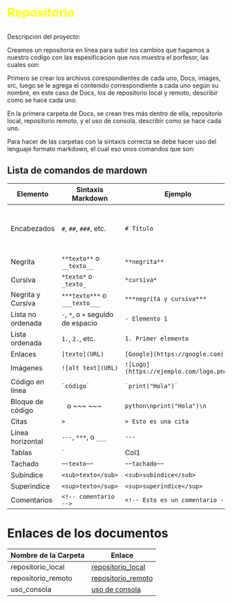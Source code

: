 # <span style="color: yellow;">Repositorio</span>

## 
Descripcion del proyecto:

Creamos un repositoria en línea para subir los cambios que hagamos a nuestro codigo con las espesificacion que nos muestra el porfesor, las cuales son:


Primero se crear los archivos corespondientes de cada uno, Docs, images, src, luego se le agrega el contenido correspondiente a cada uno según su nombre, en este caso de Docs, los de repositorio local y remoto, describir como se hace cada uno.

En la primera carpeta de Docs, se crean tres más dentro de ella, repositorio local, repositorio remoto, y el uso de consola, describir como se hace cada uno.

Para hacer de las carpetas con la sintaxis correcta se debe hacer uso del lenguaje formato markdown, el cual eso unos comandos que son:

## Lista de comandos de mardown 
| Elemento          | Sintaxis Markdown                           | Ejemplo                          | Resultado                        |
|-------------------|---------------------------------------------|----------------------------------|----------------------------------|
| Encabezados       | `#`, `##`, `###`, etc.                     | `# Título`                       | <h1>Título</h1>                  |
| Negrita           | `**texto**` o `__texto__`                  | `**negrita**`                    | **negrita**                      |
| Cursiva           | `*texto*` o `_texto_`                      | `*cursiva*`                      | *cursiva*                        |
| Negrita y Cursiva | `***texto***` o `___texto___`              | `***negrita y cursiva***`        | ***negrita y cursiva***          |
| Lista no ordenada | `-`, `*`, o `+` seguido de espacio         | `- Elemento 1`                   | - Elemento 1                     |
| Lista ordenada    | `1.`, `2.`, etc.                           | `1. Primer elemento`             | 1. Primer elemento               |
| Enlaces           | `[texto](URL)`                             | `[Google](https://google.com)`   | [Google](https://google.com)     |
| Imágenes          | `![alt text](URL)`                         | `![Logo](https://ejemplo.com/logo.png)` | ![Logo](https://ejemplo.com/logo.png) |
| Código en línea   | `` `código` ``                             | `` `print("Hola")` ``            | `print("Hola")`                  |
| Bloque de código  | ``` ``` o ~~~ ~~~                          | ```python\nprint("Hola")\n```    | ```python\nprint("Hola")\n```    |
| Citas             | `>`                                        | `> Esto es una cita`             | > Esto es una cita               |
| Línea horizontal  | `---`, `***`, o `___`                      | `---`                            | ---                              |
| Tablas            | `| Col1 | Col2 |` y `|-----|-----|`     | `| A | B |\n|-----|-----|`       | | A | B |\n|-----|-----|       |
| Tachado           | `~~texto~~`                                | `~~tachado~~`                    | ~~tachado~~                      |
| Subíndice         | `<sub>texto</sub>`                         | `<sub>subíndice</sub>`           | <sub>subíndice</sub>             |
| Superíndice       | `<sup>texto</sup>`                         | `<sup>superíndice</sup>`         | <sup>superíndice</sup>           |
| Comentarios       | `<!-- comentario -->`                      | `<!-- Esto es un comentario -->` | <!-- Esto es un comentario -->   |

# Enlaces de los documentos

| Nombre de la Carpeta | Enlace                          |
|----------------------|---------------------------------|
|   repositorio_local  | [repositorio_local](\prog-2510-git-github-eduar272\mi-proyecto\Docs\repositorio_local.md)|
|  repositorio_remoto  | [repositorio_remoto](\prog-2510-git-github-eduar272\mi-proyecto\Docs\repositorio_remoto.md)|
|   uso_consola        | [uso de consola](\prog-2510-git-github-eduar272\mi-proyecto\Docs\uso_consola.md)|

